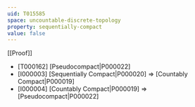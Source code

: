 ```yaml
---
uid: T015585
space: uncountable-discrete-topology
property: sequentially-compact
value: false
---
```

[[Proof]]

* [T000162] [Pseudocompact|P000022]
* [I000003] [Sequentially Compact|P000020] => [Countably Compact|P000019]
* [I000004] [Countably Compact|P000019] => [Pseudocompact|P000022]

